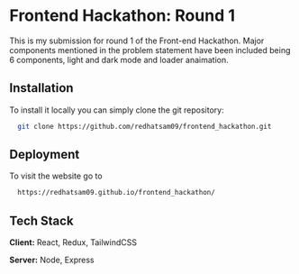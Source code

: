 # Frontend Hackathon: Round 1


This is my submission for round 1 of the Front-end Hackathon. Major components mentioned in the problem statement have been included being 6 components, light and dark mode and loader anaimation.
## Installation

To install it locally you can simply clone the git repository:
```bash
  git clone https://github.com/redhatsam09/frontend_hackathon.git
```
    
## Deployment

To visit the website go to 

```bash
  https://redhatsam09.github.io/frontend_hackathon/
```


## Tech Stack

**Client:** React, Redux, TailwindCSS

**Server:** Node, Express

